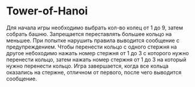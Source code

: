 # Tower-of-Hanoi
Для начала игры необходимо выбрать кол-во колец от 1 до 9, затем собрать башню.
Запрещается переставлять большее кольцо на меньшее. При попытке нарушить правила
выводится сообщение с предупреждением.
Чтобы перенести кольцо с одного стержня на другое небоходимо нажать номер стержня от 
1 до 3 с которого нужно перенести кольцо, затем нажать номер стержня от 1 до 3 на
который нужно перенести кольцо.
Игра завершается, когда все кольца оказались на стержне, отличном от первого, после
чего выводится сообщение.
